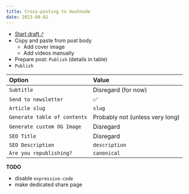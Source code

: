 ```yaml
---
title: Cross-posting to Hashnode
date: 2023-08-02
---
```


- <a href="https://hashnode.com/draft/" target="_blank">Start draft ⤤︎</a>
- Copy and paste from post body
  - Add cover image
  - Add videos manually
- Prepare post: `Publish` (details in table)
- `Publish`

| Option                       | Value                           |
| :--------------------------- | :------------------------------ |
| `Subtitle`                   | Disregard (for now)             |
| `Send to newsletter`         | ✅                              |
| `Article slug`               | `slug`                          |
| `Generate table of contents` | Probably not (unless very long) |
| `Generate custom OG Image`   | Disregard                       |
| `SEO Title`                  | Disregard                       |
| `SEO Description`            | `description`                   |
| `Are you republishing?`      | `canonical`                     |

**TODO**

- disable `expressive-code`
- make dedicated share page
